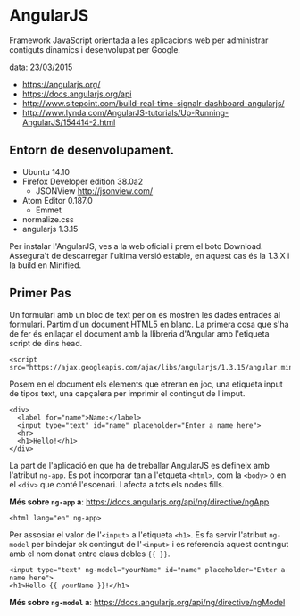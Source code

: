 
# AngularJS

Framework JavaScript orientada a les aplicacions web per administrar contiguts
dinamics i desenvolupat per Google.

data: 23/03/2015

- https://angularjs.org/
- https://docs.angularjs.org/api
- http://www.sitepoint.com/build-real-time-signalr-dashboard-angularjs/
- http://www.lynda.com/AngularJS-tutorials/Up-Running-AngularJS/154414-2.html

## Entorn de desenvolupament.

- Ubuntu 14.10
- Firefox Developer edition 38.0a2
  - JSONView http://jsonview.com/
- Atom Editor 0.187.0
  - Emmet
- normalize.css
- angularjs 1.3.15

Per instalar l'AngularJS, ves a la web oficial i prem el boto Download.
Assegura't de descarregar l'ultima versió estable, en aquest cas és la 1.3.X i
la build en Minified.

## Primer Pas

Un formulari amb un bloc de text per on es mostren les dades entrades al
formulari. Partim d'un document HTML5 en blanc. La primera cosa que s'ha de fer
és enllaçar el document amb la llibreria d'Angular amb l'etiqueta script de dins
head.

```
<script src="https://ajax.googleapis.com/ajax/libs/angularjs/1.3.15/angular.min.js">
```

Posem en el document els elements que etreran en joc, una etiqueta input de
tipos text, una capçalera per imprimir el contingut de l'imput.

```
<div>
  <label for="name">Name:</label>
  <input type="text" id="name" placeholder="Enter a name here">
  <hr>
  <h1>Hello!</h1>
</div>
```

La part de l'aplicació en que ha de treballar AngularJS es defineix amb
l'atribut `ng-app`. Es pot incorporar tan a l'etqueta `<html>`, com la `<body>`
o en el `<div>` que conté l'escenari. I afecta a tots els nodes fills.

**Més sobre `ng-app` a**: https://docs.angularjs.org/api/ng/directive/ngApp


```
<html lang="en" ng-app>
```

Per assosiar el valor de l'`<input>` a
l'etiqueta `<h1>`. Es fa servir l'atribut `ng-model` per bindejar ek contingut
de l'`<input>` i es referencia aquest contingut amb el nom donat entre claus
dobles `{{ }}`.

```
<input type="text" ng-model="yourName" id="name" placeholder="Enter a name here">
<h1>Hello {{ yourName }}!</h1>
```

**Més sobre `ng-model` a**: https://docs.angularjs.org/api/ng/directive/ngModel
